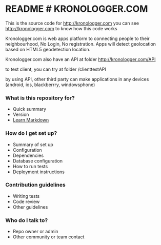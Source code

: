# README # KRONOLOGGER.COM

This is the source code for http://kronologger.com
you can see http://kronologger.com to know
how this code works

Kronologger.com is web apps platform to connecting
people to their neighbourhood,
No Login, No registration.
Apps will detect geolocation based on HTML5 geodetection
location.

Kronologger.com also have an API at folder
http://kronologger.com/API

to test client, you can try at
folder /clienttestAPI

by using API, other third party can make applications
in any devices (android, ios, blackberrry, windowsphone)

### What is this repository for? ###

* Quick summary
* Version
* [Learn Markdown](https://bitbucket.org/tutorials/markdowndemo)

### How do I get set up? ###

* Summary of set up
* Configuration
* Dependencies
* Database configuration
* How to run tests
* Deployment instructions

### Contribution guidelines ###

* Writing tests
* Code review
* Other guidelines

### Who do I talk to? ###

* Repo owner or admin
* Other community or team contact